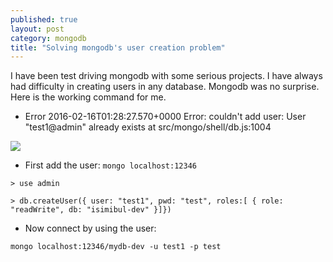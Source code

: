 ```yaml
---
published: true
layout: post
category: mongodb
title: "Solving mongodb's user creation problem"
---
```




I have been test driving mongodb with some serious projects. I have always had difficulty in creating users in any database. Mongodb was no surprise.
Here is the working command for me.

- Error 
2016-02-16T01:28:27.570+0000 Error: couldn't add user: User "test1@admin" already exists at src/mongo/shell/db.js:1004

![](https://devdala.files.wordpress.com/2016/03/media-20160216.png)

- First add the user: 
`mongo localhost:12346`

`> use admin`

`> db.createUser({
       user: "test1",
       pwd: "test",
       roles:[
          { role: "readWrite", db: "isimibul-dev" }]})`

- Now connect by using the user: 

`mongo localhost:12346/mydb-dev -u test1 -p test`

